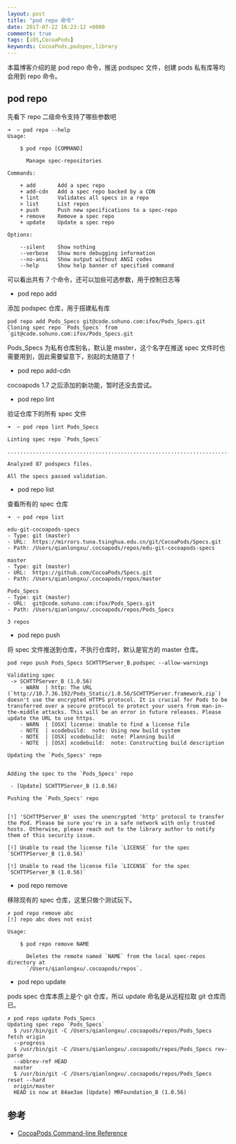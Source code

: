 ```yaml
---
layout: post
title: "pod repo 命令"
date: 2017-07-22 16:23:12 +0800
comments: true
tags: [iOS,CocoaPods]
keywords: CocoaPods,podspec,library
---
```


本篇博客介绍的是 pod repo 命令，推送 podspec 文件，创建 pods 私有库等均会用到 repo 命令。

## pod repo

先看下 repo 二级命令支持了哪些参数吧

```
➜  ~ pod repo --help                                                 
Usage:

    $ pod repo [COMMAND]

      Manage spec-repositories

Commands:

    + add       Add a spec repo
    + add-cdn   Add a spec repo backed by a CDN
    + lint      Validates all specs in a repo
    > list      List repos
    + push      Push new specifications to a spec-repo
    + remove    Remove a spec repo
    + update    Update a spec repo

Options:

    --silent    Show nothing
    --verbose   Show more debugging information
    --no-ansi   Show output without ANSI codes
    --help      Show help banner of specified command
```

可以看出共有 7 个命令，还可以加些可选参数，用于控制日志等

- pod repo add

添加 podspec 仓库，用于搭建私有库

```
pod repo add Pods_Specs git@code.sohuno.com:ifox/Pods_Specs.git    
Cloning spec repo `Pods_Specs` from `git@code.sohuno.com:ifox/Pods_Specs.git
```

Pods_Specs 为私有仓库别名，默认是 master，这个名字在推送 spec 文件时也需要用到，因此需要留意下，别起的太随意了！


- pod repo add-cdn

cocoapods 1.7 之后添加的新功能，暂时还没去尝试。

- pod repo lint

验证仓库下的所有 spec 文件

```
➜  ~ pod repo lint Pods_Specs  

Linting spec repo `Pods_Specs`

.......................................................................................

Analyzed 87 podspecs files.

All the specs passed validation.
```

- pod repo list

查看所有的 spec 仓库

```
➜  ~ pod repo list           

edu-git-cocoapods-specs
- Type: git (master)
- URL:  https://mirrors.tuna.tsinghua.edu.cn/git/CocoaPods/Specs.git
- Path: /Users/qianlongxu/.cocoapods/repos/edu-git-cocoapods-specs

master
- Type: git (master)
- URL:  https://github.com/CocoaPods/Specs.git
- Path: /Users/qianlongxu/.cocoapods/repos/master

Pods_Specs
- Type: git (master)
- URL:  git@code.sohuno.com:ifox/Pods_Specs.git
- Path: /Users/qianlongxu/.cocoapods/repos/Pods_Specs

3 repos
```

- pod repo push

将 spec 文件推送到仓库，不执行仓库时，默认是官方的 master 仓库。

```
pod repo push Pods_Specs SCHTTPServer_B.podspec --allow-warnings

Validating spec
 -> SCHTTPServer_B (1.0.56)
    - WARN  | http: The URL (`http://10.7.36.192/Pods_Static/1.0.56/SCHTTPServer.framework.zip`) doesn't use the encrypted HTTPS protocol. It is crucial for Pods to be transferred over a secure protocol to protect your users from man-in-the-middle attacks. This will be an error in future releases. Please update the URL to use https.
    - WARN  | [OSX] license: Unable to find a license file
    - NOTE  | xcodebuild:  note: Using new build system
    - NOTE  | [OSX] xcodebuild:  note: Planning build
    - NOTE  | [OSX] xcodebuild:  note: Constructing build description

Updating the `Pods_Specs' repo


Adding the spec to the `Pods_Specs' repo

 - [Update] SCHTTPServer_B (1.0.56)

Pushing the `Pods_Specs' repo


[!] 'SCHTTPServer_B' uses the unencrypted 'http' protocol to transfer the Pod. Please be sure you're in a safe network with only trusted hosts. Otherwise, please reach out to the library author to notify them of this security issue.

[!] Unable to read the license file `LICENSE` for the spec `SCHTTPServer_B (1.0.56)`

[!] Unable to read the license file `LICENSE` for the spec `SCHTTPServer_B (1.0.56)`
```

- pod repo remove

移除现有的 spec 仓库，这里只做个测试玩下。

```
✗ pod repo remove abc            
[!] repo abc does not exist

Usage:

    $ pod repo remove NAME

      Deletes the remote named `NAME` from the local spec-repos directory at
      `/Users/qianlongxu/.cocoapods/repos`.
```

- pod repo update

pods spec 仓库本质上是个 git 仓库，所以 update 命名是从远程拉取 git 仓库而已。

```
✗ pod repo update Pods_Specs
Updating spec repo `Pods_Specs`
  $ /usr/bin/git -C /Users/qianlongxu/.cocoapods/repos/Pods_Specs fetch origin
  --progress
  $ /usr/bin/git -C /Users/qianlongxu/.cocoapods/repos/Pods_Specs rev-parse
  --abbrev-ref HEAD
  master
  $ /usr/bin/git -C /Users/qianlongxu/.cocoapods/repos/Pods_Specs reset --hard
  origin/master
  HEAD is now at 84ae3ae [Update] MRFoundation_B (1.0.56)
```

## 参考

- [CocoaPods Command-line Reference](https://guides.cocoapods.org/terminal/commands.html#group_repos)